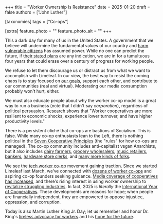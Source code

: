 +++
title = "Worker Ownership Is Resistance"
date = 2025-01-20
draft = false
authors = ["John Luther"]

[taxonomies]
tags = ["Co-ops"]

[extra]
feature_photo = ""
feature_photo_alt = ""
+++

This a dark day for many of us in the United States. A government that we believe will undermine the fundamental values of our country and [harm vulnerable citizens](https://www.msn.com/en-gb/news/world/trump-to-sign-order-proclaiming-there-are-only-two-sexes/ar-AA1xx9vp "Trump to sign order proclaiming there are only two sexes") has assumed power. While no one can predict the future, if [their stated plans](https://www.project2025.org "Project 2025") are any indication, we are in for a tumultuous four years that could erase over a century of progress for working people. 

<!-- more -->

We refuse to let them discourage us or distract us from what we want to accomplish with Limeleaf. In our view, the best way to resist the coming chaos is to stay focused on [our goals](https://limeleaf.coop/blog/step-0-of-starting-a-tech-worker-coop/ "Step 0 of Starting a Tech Worker Co-Op: Define Your Goals"),  support each other, and contribute to our communities (real and virtual). Moderating our media consumption probably won't hurt, either.

We must also educate people about why the worker co-op model is a great way to run a business (note that I didn't say *corporation*), regardless of political persuasion. [Research shows](https://www.aspeninstitute.org/blog-posts/building-and-sustaining-worker-cooperatives-in-the-us/ "Building and Sustaining Worker Cooperatives in the US") that "Worker cooperatives are more resilient to economic shocks, experience lower turnover, and have higher productivity levels."

There is a persistent cliché that co-ops are bastions of Socialism. This is false. While many co-op enthusiasts lean to the Left, there is nothing political in the [Seven Cooperative Principles](https://www.electric.coop/seven-cooperative-principles%E2%80%8B "Seven Cooperative Principles") (the "rules" for how co-ops are managed). The co-op community includes anti-capitalist vegan Anarchists, but it also includes [dairy farmers](https://www.landolakesinc.com/), [grocery wholesalers](https://awginc.com "Associated Wholesale Grocers"), [music retailers](https://downtownsounds.com/ "Downtown Sounds"), [bankers](https://www.nafcu.org "NAFCU"), [hardware store clerks](https://www.doitbestonline.com/ "Do-It-Best"), and [many more kinds of folks](https://www.usworker.coop/en/ "USFWC").

We see the [tech worker co-op](https://platform.coop/blog/why-worker-cooperatives-in-the-tech-sector/ "Why Worker Cooperatives in the Tech Sector?") movement gaining traction. Since we started Limeleaf last March, we've connected with [dozens of worker co-ops](https://patio.coop "Patio") and aspiring co-op founders seeking guidance. [Media coverage of cooperatives has increased](https://www.thenews.coop "Coop News"), and there's rising interest in using worker ownership to [revitalize struggling industries](https://www.elysian.press/ "The Elysian"). In fact, 2025 is *literally* the [International Year of Cooperatives](https://2025.coop/ "Celebrating the International Year of Cooperatives"). These developments are reasons for hope; when people are financially independent, they are empowered to oppose injustice, oppression, and corruption.

Today is also Martin Luther King Jr. Day; let us remember and honor Dr. King's [tireless advocacy for workers](https://www.pef.org/articles/holidays-remembrances/martin-luther-king-jr-day/ "MLK fought for workers' rights, bridging the labor movement with the civil rights movement") and his [hope for the future](https://www.baltimoresun.com/2025/01/20/alveda-king-reflects-on-uncles-teachings-of-hope-and-unity-on-mlk-jr-s-96th-birthday/ "Alveda King reflects on uncle's teachings of hope and unity on MLK Jr.'s 96th birthday").

